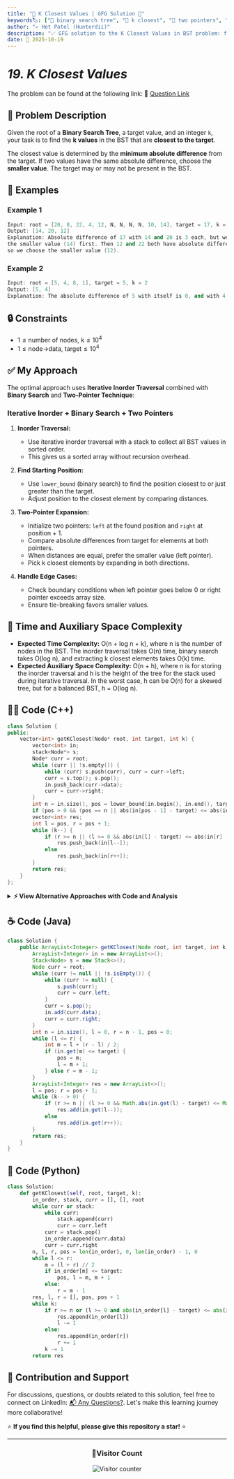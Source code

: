 ```yaml
---
title: "🌲 K Closest Values | GFG Solution 🎯"
keywords🏷️: ["🌲 binary search tree", "🎯 k closest", "📍 two pointers", "🔍 inorder traversal", "📘 GFG", "🏁 competitive programming", "📚 DSA"]
author: "✍️ Het Patel (Hunterdii)"
description: "✅ GFG solution to the K Closest Values in BST problem: find k values closest to target using iterative inorder traversal and two-pointer technique. 🚀"
date: 📅 2025-10-19
---
```


# *19. K Closest Values*

The problem can be found at the following link: 🔗 [Question Link](https://www.geeksforgeeks.org/problems/k-closest-values/1)

## **🧩 Problem Description**

Given the root of a **Binary Search Tree**, a target value, and an integer `k`, your task is to find the **k values** in the BST that are **closest to the target**.

The closest value is determined by the **minimum absolute difference** from the target. If two values have the same absolute difference, choose the **smaller value**. The target may or may not be present in the BST.

## **📘 Examples**

### Example 1

```cpp
Input: root = [20, 8, 22, 4, 12, N, N, N, N, 10, 14], target = 17, k = 3
Output: [14, 20, 12]
Explanation: Absolute difference of 17 with 14 and 20 is 3 each, but we choose 
the smaller value (14) first. Then 12 and 22 both have absolute difference 5, 
so we choose the smaller value (12).
```

### Example 2

```cpp
Input: root = [5, 4, 8, 1], target = 5, k = 2
Output: [5, 4]
Explanation: The absolute difference of 5 with itself is 0, and with 4 is 1.
```

## **🔒 Constraints**

* $1 \le \text{number of nodes, k} \le 10^4$
* $1 \le \text{node→data, target} \le 10^4$

## **✅ My Approach**

The optimal approach uses **Iterative Inorder Traversal** combined with **Binary Search** and **Two-Pointer Technique**:

### **Iterative Inorder + Binary Search + Two Pointers**

1. **Inorder Traversal:**
   * Use iterative inorder traversal with a stack to collect all BST values in sorted order.
   * This gives us a sorted array without recursion overhead.

2. **Find Starting Position:**
   * Use `lower_bound` (binary search) to find the position closest to or just greater than the target.
   * Adjust position to the closest element by comparing distances.

3. **Two-Pointer Expansion:**
   * Initialize two pointers: `left` at the found position and `right` at position + 1.
   * Compare absolute differences from target for elements at both pointers.
   * When distances are equal, prefer the smaller value (left pointer).
   * Pick k closest elements by expanding in both directions.

4. **Handle Edge Cases:**
   * Check boundary conditions when left pointer goes below 0 or right pointer exceeds array size.
   * Ensure tie-breaking favors smaller values.

## 📝 Time and Auxiliary Space Complexity

* **Expected Time Complexity:** O(n + log n + k), where n is the number of nodes in the BST. The inorder traversal takes O(n) time, binary search takes O(log n), and extracting k closest elements takes O(k) time.
* **Expected Auxiliary Space Complexity:** O(n + h), where n is for storing the inorder traversal and h is the height of the tree for the stack used during iterative traversal. In the worst case, h can be O(n) for a skewed tree, but for a balanced BST, h = O(log n).

## **🧑‍💻 Code (C++)**

```cpp
class Solution {
public:
    vector<int> getKClosest(Node* root, int target, int k) {
        vector<int> in;
        stack<Node*> s;
        Node* curr = root;
        while (curr || !s.empty()) {
            while (curr) s.push(curr), curr = curr->left;
            curr = s.top(); s.pop();
            in.push_back(curr->data);
            curr = curr->right;
        }
        int n = in.size(), pos = lower_bound(in.begin(), in.end(), target) - in.begin();
        if (pos > 0 && (pos == n || abs(in[pos - 1] - target) <= abs(in[pos] - target))) pos--;
        vector<int> res;
        int l = pos, r = pos + 1;
        while (k--) {
            if (r >= n || (l >= 0 && abs(in[l] - target) <= abs(in[r] - target)))
                res.push_back(in[l--]);
            else
                res.push_back(in[r++]);
        }
        return res;
    }
};
```

<details>
<summary><b>⚡ View Alternative Approaches with Code and Analysis</b></summary>

## 📊 **2️⃣ Max Heap Priority Queue**

### 💡 Algorithm Steps:

1. Use a max heap to maintain k closest elements based on distance from target.
2. Traverse the BST using DFS and calculate absolute distance for each node.
3. If heap size is less than k, push the element with its distance and negated value.
4. If current element is closer or has same distance with smaller value, replace heap top.
5. Negate values to handle tie-breaking (smaller values preferred when distances are equal).

```cpp
class Solution {
public:
    void dfs(Node* node, int t, int k, priority_queue<pair<int,int>>& pq) {
        if (!node) return;
        int d = abs(node->data - t);
        if (pq.size() < k) pq.push({d, node->data});
        else if (d < pq.top().first || (d == pq.top().first && node->data < pq.top().second)) {
            pq.pop();
            pq.push({d, node->data});
        }
        dfs(node->left, t, k, pq);
        dfs(node->right, t, k, pq);
    }
    vector<int> getKClosest(Node* root, int target, int k) {
        priority_queue<pair<int,int>> pq;
        dfs(root, target, k, pq);
        vector<int> res;
        while (!pq.empty()) res.push_back(pq.top().second), pq.pop();
        return res;
    }
};
```

### 📝 **Complexity Analysis:**

* **Expected Time Complexity:** O(n log k), where n is the number of nodes. Each node is visited once, and heap operations take O(log k) time.
* **Expected Auxiliary Space Complexity:** O(k + h), where k is for the heap and h is the recursion stack depth (tree height).

### ✅ **Why This Approach?**

* No need to store entire inorder traversal upfront.
* Memory efficient for large trees with small k values.
* Works with any tree traversal order, not just inorder.

## 📊 **3️⃣ Recursive Inorder with Binary Search**

### 💡 Algorithm Steps:

1. Recursively collect inorder traversal values in a vector.
2. Use binary search to find the index closest to or just greater than target.
3. Initialize two pointers from the found position expanding bidirectionally.
4. Compare absolute distances and pick k closest elements, preferring smaller values on ties.

```cpp
class Solution {
public:
    void inorder(Node* node, vector<int>& v) {
        if (!node) return;
        inorder(node->left, v);
        v.push_back(node->data);
        inorder(node->right, v);
    }
    vector<int> getKClosest(Node* root, int target, int k) {
        vector<int> v;
        inorder(root, v);
        int n = v.size(), l = 0, r = n - 1, pos = 0;
        while (l <= r) {
            int m = l + (r - l) / 2;
            if (v[m] <= target) pos = m, l = m + 1;
            else r = m - 1;
        }
        vector<int> res;
        l = pos; r = pos + 1;
        while (k--) {
            if (r >= n || (l >= 0 && abs(v[l] - target) <= abs(v[r] - target)))
                res.push_back(v[l--]);
            else
                res.push_back(v[r++]);
        }
        return res;
    }
};
```

### 📝 **Complexity Analysis:**

* **Expected Time Complexity:** O(n + log n + k), where n is for recursive inorder traversal, O(log n) for binary search, and O(k) for extracting k elements.
* **Expected Auxiliary Space Complexity:** O(n + h), where n is for storing inorder values and h is the recursion depth.

### ✅ **Why This Approach?**

* Clean separation of traversal and search logic.
* Standard recursive inorder implementation, easy to understand.
* Binary search provides efficient target position finding.

## 📊 **4️⃣ Direct Two-Way BST Traversal**

### 💡 Algorithm Steps:

1. Use two stacks to traverse predecessors and successors from target position.
2. Initialize predecessor stack with nodes less than target, successor stack with greater nodes.
3. For each of k iterations, compare top elements of both stacks by distance.
4. Pop the closer element and advance that stack's traversal appropriately.
5. This approach avoids storing entire inorder, processing only necessary nodes.

```cpp
class Solution {
public:
    void pushLeft(Node* node, stack<Node*>& s) {
        while (node) s.push(node), node = node->left;
    }
    void pushRight(Node* node, stack<Node*>& s) {
        while (node) s.push(node), node = node->right;
    }
    vector<int> getKClosest(Node* root, int target, int k) {
        stack<Node*> pred, succ;
        Node* curr = root;
        while (curr) {
            if (curr->data < target) pred.push(curr), curr = curr->right;
            else succ.push(curr), curr = curr->left;
        }
        vector<int> res;
        while (k--) {
            if (pred.empty()) {
                Node* node = succ.top(); succ.pop();
                res.push_back(node->data);
                pushLeft(node->right, succ);
            } else if (succ.empty()) {
                Node* node = pred.top(); pred.pop();
                res.push_back(node->data);
                pushRight(node->left, pred);
            } else {
                int pVal = pred.top()->data, sVal = succ.top()->data;
                if (abs(pVal - target) <= abs(sVal - target)) {
                    res.push_back(pVal);
                    Node* node = pred.top(); pred.pop();
                    pushRight(node->left, pred);
                } else {
                    res.push_back(sVal);
                    Node* node = succ.top(); succ.pop();
                    pushLeft(node->right, succ);
                }
            }
        }
        return res;
    }
};
```

### 📝 **Complexity Analysis:**

* **Expected Time Complexity:** O(h + k), where h is the height of the tree for initial stack setup and k for extracting k closest elements. For balanced BST, h = O(log n).
* **Expected Auxiliary Space Complexity:** O(h), where h is for the two stacks. In balanced BST, this is O(log n).

### ✅ **Why This Approach?**

* Most space efficient for balanced trees with small k values.
* Avoids storing entire inorder traversal in memory.
* Optimal when k is significantly smaller than n.

## 🆚 **🔍 Comparison of Approaches**

| 🚀 **Approach**                    | ⏱️ **Time Complexity** | 💾 **Space Complexity** | ✅ **Pros**                        | ⚠️ **Cons**                           |
| ---------------------------------- | ---------------------- | ----------------------- | --------------------------------- | ------------------------------------- |
| 🔄 **Iterative Inorder**          | 🟢 O(n + k)            | 🟡 O(n)                 | 🎯 Simple implementation          | 💾 Stores all nodes                  |
| 🏔️ **Max Heap**                   | 🟡 O(n log k)          | 🟢 O(k)                 | 💾 Space efficient                | 🐌 Extra log k per node              |
| 🔍 **Binary Search**              | 🟢 O(n + log n + k)    | 🟡 O(n)                 | 📖 Clear logic flow               | 💾 Full traversal needed             |
| 🔀 **Two-Way Traversal**          | 🟢 O(h + k)            | 🟢 O(h)                 | ⭐ Optimal space for small k      | 🔧 Complex stack management          |

### 🏆 **Best Choice Recommendation**

| 🎯 **Scenario**                                    | 🎖️ **Recommended Approach**          | 🔥 **Performance Rating** |
| -------------------------------------------------- | ------------------------------------- | ------------------------- |
| 🏅 **k is small, large tree**                         | 🥇 **Two-Way Traversal**             | ★★★★★                     |
| 📖 **Simplicity and readability**                     | 🥈 **Iterative Inorder**             | ★★★★☆                     |
| 🔧 **Memory constrained**                             | 🥉 **Max Heap**                      | ★★★★☆                     |
| 🎯 **General purpose**                                | 🏅 **Binary Search**                 | ★★★★☆                     |

</details>

## **☕ Code (Java)**

```java
class Solution {
    public ArrayList<Integer> getKClosest(Node root, int target, int k) {
        ArrayList<Integer> in = new ArrayList<>();
        Stack<Node> s = new Stack<>();
        Node curr = root;
        while (curr != null || !s.isEmpty()) {
            while (curr != null) {
                s.push(curr);
                curr = curr.left;
            }
            curr = s.pop();
            in.add(curr.data);
            curr = curr.right;
        }
        int n = in.size(), l = 0, r = n - 1, pos = 0;
        while (l <= r) {
            int m = l + (r - l) / 2;
            if (in.get(m) <= target) {
                pos = m;
                l = m + 1;
            } else r = m - 1;
        }
        ArrayList<Integer> res = new ArrayList<>();
        l = pos; r = pos + 1;
        while (k-- > 0) {
            if (r >= n || (l >= 0 && Math.abs(in.get(l) - target) <= Math.abs(in.get(r) - target)))
                res.add(in.get(l--));
            else
                res.add(in.get(r++));
        }
        return res;
    }
}
```

## **🐍 Code (Python)**

```python
class Solution:
    def getKClosest(self, root, target, k):
        in_order, stack, curr = [], [], root
        while curr or stack:
            while curr:
                stack.append(curr)
                curr = curr.left
            curr = stack.pop()
            in_order.append(curr.data)
            curr = curr.right
        n, l, r, pos = len(in_order), 0, len(in_order) - 1, 0
        while l <= r:
            m = (l + r) // 2
            if in_order[m] <= target:
                pos, l = m, m + 1
            else:
                r = m - 1
        res, l, r = [], pos, pos + 1
        while k:
            if r >= n or (l >= 0 and abs(in_order[l] - target) <= abs(in_order[r] - target)):
                res.append(in_order[l])
                l -= 1
            else:
                res.append(in_order[r])
                r += 1
            k -= 1
        return res
```

## 🧠 Contribution and Support

For discussions, questions, or doubts related to this solution, feel free to connect on LinkedIn: [📬 Any Questions?](https://www.linkedin.com/in/patel-hetkumar-sandipbhai-8b110525a/). Let's make this learning journey more collaborative!

⭐ **If you find this helpful, please give this repository a star!** ⭐

---

<div align="center">
  <h3><b>📍Visitor Count</b></h3>
</div>

<p align="center">
  <img src="https://visitor-badge.laobi.icu/badge?page_id=Hunterdii.GeeksforGeeks-POTD" alt="Visitor counter" />
</p>
